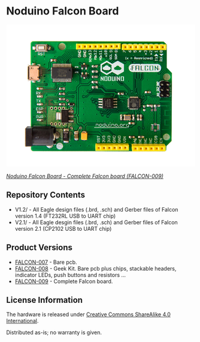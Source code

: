 Noduino Falcon Board
=======================================

![Noduino Falcon Board V1.0](Falcon-v1.0.jpg)

[*Noduino Falcon Board - Complete Falcon board (FALCON-009)*](https://www.noduino.org/)


Repository Contents
-------------------
* V1.2/ - All Eagle design files (.brd, .sch) and Gerber files of Falcon version 1.4 (FT232RL USB to UART chip)
* V2.1/ - All Eagle desgin files (.brd, .sch) and Gerber files of Falcon version 2.1 (CP2102 USB to UART chip)


Product Versions
----------------
* [FALCON-007](http://www.noduino.org/) - Bare pcb.
* [FALCON-008](http://www.noduino.org/) - Geek Kit. Bare pcb plus chips, stackable headers, indicator LEDs, push buttons and resistors ...
* [FALCON-009](http://www.noduino.org/) - Complete Falcon board.


License Information
-------------------
The hardware is released under [Creative Commons ShareAlike 4.0 International](https://creativecommons.org/licenses/by-sa/4.0/).

Distributed as-is; no warranty is given.
